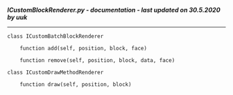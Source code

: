 ***ICustomBlockRenderer.py - documentation - last updated on 30.5.2020 by uuk***
___

    class ICustomBatchBlockRenderer

        function add(self, position, block, face)

        function remove(self, position, block, data, face)

    class ICustomDrawMethodRenderer

        function draw(self, position, block)